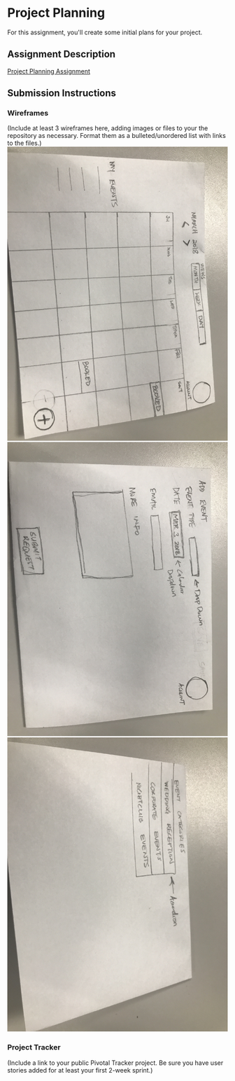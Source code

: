 # Project Planning
For this assignment, you'll create some initial plans for your project.

## Assignment Description
[Project Planning Assignment](https://education.launchcode.org/liftoff/assignments/planning/)

## Submission Instructions

### Wireframes

(Include at least 3 wireframes here, adding images or files to your the repository as necessary. Format them as a bulleted/unordered list with links to the files.)
![Wireframe Image](https://github.com/Jontay005/liftoff-assignments/blob/master/P3-Project_Planning/IMG_1853.jpg)
![Wireframe Image 2](https://github.com/Jontay005/liftoff-assignments/blob/master/P3-Project_Planning/IMG_1854.jpg)
![Wirefreame image 3](https://github.com/Jontay005/liftoff-assignments/blob/master/P3-Project_Planning/IMG_1855.jpg)


### Project Tracker

(Include a link to your public Pivotal Tracker project. Be sure you have user stories added for at least your first 2-week sprint.)
